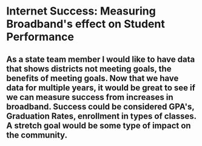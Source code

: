 # Internet Success: Measuring Broadband's effect on Student Performance

## As a state team member I would like to have data that shows districts not meeting goals, the benefits of meeting goals. Now that we have data for multiple years, it would be great to see if we can measure success from increases in broadband. Success could be considered GPA's, Graduation Rates, enrollment in types of classes. A stretch goal would be some type of impact on the community.